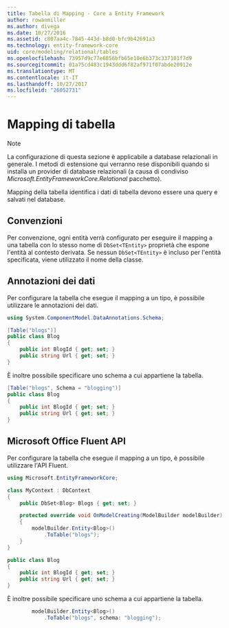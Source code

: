 ```yaml
---
title: Tabella di Mapping - Core a Entity Framework
author: rowanmiller
ms.author: divega
ms.date: 10/27/2016
ms.assetid: c807aa4c-7845-443d-b8d0-bfc9b42691a3
ms.technology: entity-framework-core
uid: core/modeling/relational/tables
ms.openlocfilehash: 73957d9c77e6856bfb65e10e6b373c337101f7d9
ms.sourcegitcommit: 01a75cd483c1943ddd6f82af971f07abde20912e
ms.translationtype: MT
ms.contentlocale: it-IT
ms.lasthandoff: 10/27/2017
ms.locfileid: "26052731"
---
```

# <a name="table-mapping"></a>Mapping di tabella

> [!NOTE]  
> La configurazione di questa sezione è applicabile a database relazionali in generale. I metodi di estensione qui verranno rese disponibili quando si installa un provider di database relazionali (a causa di condiviso *Microsoft.EntityFrameworkCore.Relational* pacchetto).

Mapping della tabella identifica i dati di tabella devono essere una query e salvati nel database.

## <a name="conventions"></a>Convenzioni

Per convenzione, ogni entità verrà configurato per eseguire il mapping a una tabella con lo stesso nome di `DbSet<TEntity>` proprietà che espone l'entità al contesto derivata. Se nessun `DbSet<TEntity>` è incluso per l'entità specificata, viene utilizzato il nome della classe.

## <a name="data-annotations"></a>Annotazioni dei dati

Per configurare la tabella che esegue il mapping a un tipo, è possibile utilizzare le annotazioni dei dati.

``` csharp
using System.ComponentModel.DataAnnotations.Schema;
```
``` csharp
[Table("blogs")]
public class Blog
{
    public int BlogId { get; set; }
    public string Url { get; set; }
}
```

È inoltre possibile specificare uno schema a cui appartiene la tabella.

``` csharp
[Table("blogs", Schema = "blogging")]
public class Blog
{
    public int BlogId { get; set; }
    public string Url { get; set; }
}
```

## <a name="fluent-api"></a>Microsoft Office Fluent API

Per configurare la tabella che esegue il mapping a un tipo, è possibile utilizzare l'API Fluent.

``` csharp
using Microsoft.EntityFrameworkCore;
```
``` csharp
class MyContext : DbContext
{
    public DbSet<Blog> Blogs { get; set; }

    protected override void OnModelCreating(ModelBuilder modelBuilder)
    {
        modelBuilder.Entity<Blog>()
            .ToTable("blogs");
    }
}

public class Blog
{
    public int BlogId { get; set; }
    public string Url { get; set; }
}
```

È inoltre possibile specificare uno schema a cui appartiene la tabella.

<!-- [!code-csharp[Main](samples/core/relational/Modeling/FluentAPI/Samples/Relational/TableAndSchema.cs?highlight=2)] -->
``` csharp
        modelBuilder.Entity<Blog>()
            .ToTable("blogs", schema: "blogging");
```
